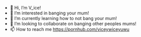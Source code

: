 - 👋 Hi, I’m V_ice!
- 👀 I’m interested in banging your mum!
- 🌱 I’m currently learning how to not bang your mum!
- 💞️ I’m looking to collaborate on banging other peoples mums!
- 📫 How to reach me https://pornhub.com/viceywiceyuwu

<!---
viceywiceyuwu/viceywiceyuwu is a ✨ special ✨ repository because its `README.md` (this file) appears on your GitHub profile.
You can click the Preview link to take a look at your changes.
--->
